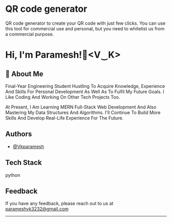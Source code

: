
# QR code generator

QR code generator to create your QR code with just few clicks. You can use this tool for commercial use and personal, but you need to whitelist us from a commercial purpose.
# Hi, I'm Paramesh!👋<V‿K>


## 🚀 About Me
Final-Year Engineering Student Hustling To Acquire Knowledge, Experience And Skills For Personal Development As Well As To Fulfil My Future Goals. I Like Coding And Working On Other Tech Projects Too.

At Present, I Am Learning MERN Full-Stack Web Development And Also Mastering My Data Structures And Algorithms. I'll Continue To Build More Skills And Develop Real-Life Experience For The Future.


## Authors

- [@Vkparamesh](https://github.com/Vkparamesh)


## Tech Stack

python





## Feedback

If you have any feedback, please reach out to us at parameshvk3232@gmail.com




****
